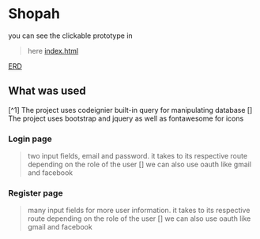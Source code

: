 # Shopah

you can see the clickable prototype in
> here [index.html](./index.html)

[ERD](./ERD/capstone-erd.png)

## What was used
[^1] The project uses codeignier built-in query for manipulating database
[] The project uses bootstrap and jquery as well as fontawesome for icons

### Login page
> two input fields, email and password. it takes to its respective route depending on the role of the user
[] we can also use oauth like gmail and facebook 

### Register page
> many input fields for more user information. it takes to its respective route depending on the role of the user
[] we can also use oauth like gmail and facebook 
